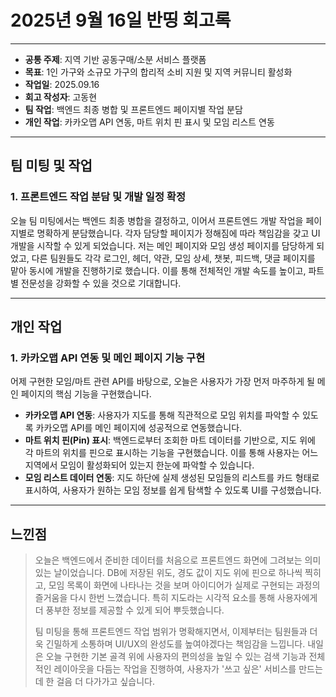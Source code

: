 # 2025년 9월 16일 반띵 회고록

---

* **공통 주제**: 지역 기반 공동구매/소분 서비스 플랫폼
* **목표**: 1인 가구와 소규모 가구의 합리적 소비 지원 및 지역 커뮤니티 활성화
* **작업일**: 2025.09.16
* **회고 작성자**: 고동현
* **팀 작업**: 백엔드 최종 병합 및 프론트엔드 페이지별 작업 분담
* **개인 작업**: 카카오맵 API 연동, 마트 위치 핀 표시 및 모임 리스트 연동

---

## 팀 미팅 및 작업

### 1. 프론트엔드 작업 분담 및 개발 일정 확정

오늘 팀 미팅에서는 백엔드 최종 병합을 결정하고, 이어서 프론트엔드 개발 작업을 페이지별로 명확하게 분담했습니다. 각자 담당할 페이지가 정해짐에 따라 책임감을 갖고 UI 개발을 시작할 수 있게 되었습니다. 저는 메인 페이지와 모임 생성 페이지를 담당하게 되었고, 다른 팀원들도 각각 로그인, 헤더, 약관, 모임 상세, 챗봇, 피드백, 댓글 페이지를 맡아 동시에 개발을 진행하기로 했습니다. 이를 통해 전체적인 개발 속도를 높이고, 파트별 전문성을 강화할 수 있을 것으로 기대합니다.

---

## 개인 작업

### 1. 카카오맵 API 연동 및 메인 페이지 기능 구현

어제 구현한 모임/마트 관련 API를 바탕으로, 오늘은 사용자가 가장 먼저 마주하게 될 메인 페이지의 핵심 기능을 구현했습니다.

* **카카오맵 API 연동**: 사용자가 지도를 통해 직관적으로 모임 위치를 파악할 수 있도록 카카오맵 API를 메인 페이지에 성공적으로 연동했습니다.
* **마트 위치 핀(Pin) 표시**: 백엔드로부터 조회한 마트 데이터를 기반으로, 지도 위에 각 마트의 위치를 핀으로 표시하는 기능을 구현했습니다. 이를 통해 사용자는 어느 지역에서 모임이 활성화되어 있는지 한눈에 파악할 수 있습니다.
* **모임 리스트 데이터 연동**: 지도 하단에 실제 생성된 모임들의 리스트를 카드 형태로 표시하여, 사용자가 원하는 모임 정보를 쉽게 탐색할 수 있도록 UI를 구성했습니다.

---

## 느낀점

> 오늘은 백엔드에서 준비한 데이터를 처음으로 프론트엔드 화면에 그려보는 의미 있는 날이었습니다. DB에 저장된 위도, 경도 값이 지도 위에 핀으로 하나씩 찍히고, 모임 목록이 화면에 나타나는 것을 보며 아이디어가 실제로 구현되는 과정의 즐거움을 다시 한번 느꼈습니다. 특히 지도라는 시각적 요소를 통해 사용자에게 더 풍부한 정보를 제공할 수 있게 되어 뿌듯했습니다.
>
> 팀 미팅을 통해 프론트엔드 작업 범위가 명확해지면서, 이제부터는 팀원들과 더욱 긴밀하게 소통하며 UI/UX의 완성도를 높여야겠다는 책임감을 느낍니다. 내일은 오늘 구현한 기본 골격 위에 사용자의 편의성을 높일 수 있는 검색 기능과 전체적인 레이아웃을 다듬는 작업을 진행하여, 사용자가 '쓰고 싶은' 서비스를 만드는 데 한 걸음 더 다가가고 싶습니다.
